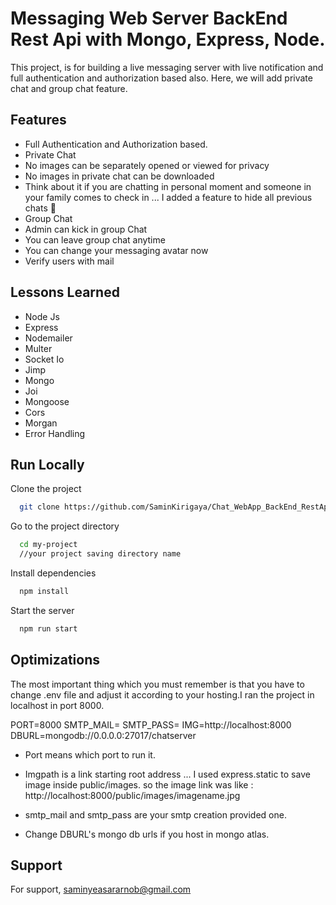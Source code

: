 
# Messaging Web Server BackEnd Rest Api with Mongo, Express, Node.

This project, is for building a live messaging server with live notification and full authentication and authorization based also.
Here, we will add private chat and group chat feature.


## Features

- Full Authentication and Authorization based.
- Private Chat
- No images can be separately opened or viewed for privacy
- No images in private chat can be downloaded
- Think about it if you are chatting in personal moment and someone in your family comes to check in ... I added a feature to hide all previous chats 🤣
- Group Chat
- Admin can kick in group Chat
- You can leave group chat anytime 
- You can change your messaging avatar now
- Verify users with mail

  
## Lessons Learned

- Node Js
- Express 
- Nodemailer
- Multer
- Socket Io
- Jimp
- Mongo
- Joi
- Mongoose
- Cors
- Morgan
- Error Handling



## Run Locally

Clone the project

```bash
  git clone https://github.com/SaminKirigaya/Chat_WebApp_BackEnd_RestApi_with_NODE_EXPRESS.git

```

Go to the project directory

```bash
  cd my-project
  //your project saving directory name
```

Install dependencies

```bash
  npm install
```

Start the server

```bash
  npm run start
```


## Optimizations

The most important thing which you must remember is that you have to change .env file and adjust it according to your hosting.I ran the project in localhost in port 8000.

PORT=8000
SMTP_MAIL=
SMTP_PASS=
IMG=http://localhost:8000
DBURL=mongodb://0.0.0.0:27017/chatserver


-   Port means which port to run it.
-   Imgpath is a link starting root address ... I used express.static to save image inside public/images.
so the image link was like :
http://localhost:8000/public/images/imagename.jpg


-   smtp_mail and smtp_pass are your smtp creation provided one.

- Change DBURL's mongo db urls if you host in mongo atlas.

## Support

For support, saminyeasararnob@gmail.com 


